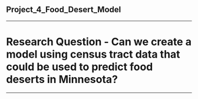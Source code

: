 ## Project_4_Food_Desert_Model
------------------------------
# Research Question - Can we create a model using census tract data that could be used to predict food deserts in Minnesota?
------------------------------
